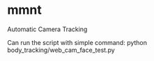 # mmnt
Automatic Camera Tracking

Can run the script with simple command:
	python body_tracking/web_cam_face_test.py
<!-- Deprecated: Run web cam pose tracking -->
<!-- python body_tracking/web_cam_face_test.py --model=mobilenet_thin --resize=432x368 --camera=0 -->
